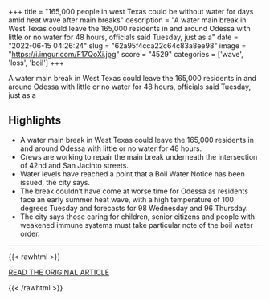 +++
title = "165,000 people in west Texas could be without water for days amid heat wave after main breaks"
description = "A water main break in West Texas could leave the 165,000 residents in and around Odessa with little or no water for 48 hours, officials said Tuesday, just as a"
date = "2022-06-15 04:26:24"
slug = "62a95f4cca22c64c83a8ee98"
image = "https://i.imgur.com/F17QoXi.jpg"
score = "4529"
categories = ['wave', 'loss', 'boil']
+++

A water main break in West Texas could leave the 165,000 residents in and around Odessa with little or no water for 48 hours, officials said Tuesday, just as a

## Highlights

- A water main break in West Texas could leave the 165,000 residents in and around Odessa with little or no water for 48 hours.
- Crews are working to repair the main break underneath the intersection of 42nd and San Jacinto streets.
- Water levels have reached a point that a Boil Water Notice has been issued, the city says.
- The break couldn’t have come at worse time for Odessa as residents face an early summer heat wave, with a high temperature of 100 degrees Tuesday and forecasts for 98 Wednesday and 96 Thursday.
- The city says those caring for children, senior citizens and people with weakened immune systems must take particular note of the boil water order.

---

{{< rawhtml >}}
  <p class="article-category">
    <a target="_blank" href="https://www.nbcnews.com/news/us-news/165000-people-west-texas-water-days-heat-wave-main-breaks-rcna33561">READ THE ORIGINAL ARTICLE</a>
  </p>
{{< /rawhtml >}}
